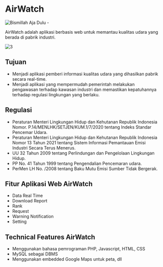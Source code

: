 # AirWatch
![Bismillah Aja Dulu -](https://github.com/salmadanu/AirWatch/assets/92136661/fa727815-528d-4e2d-85e3-becd8bf94c4a)


AirWatch adalah aplikasi berbasis web untuk memantau kualitas udara yang berada di pabrik industri.

![3](https://github.com/salmadanu/AirWatch/assets/92136661/d38b23e8-4835-4cb3-af15-1d4b9cc9ccc4)

## Tujuan

- Menjadi aplikasi pemberi informasi kualitas udara yang dihasilkan pabrik secara real-time.
- Menjadi aplikasi yang mempermudah pemerintah melakukan pengawasan terhadap kawasan industri dan memastikan kepatuhannya terhadap regulasi lingkungan yang berlaku.

## Regulasi

- Peraturan Menteri Lingkungan Hidup dan Kehutanan Republik Indonesia Nomor. P.14/MENLHK/SETJEN/KUM.1/7/2020 tentang Indeks Standar Pencemar Udara.
- Peraturan Menteri Lingkungan Hidup dan Kehutanan Republik Indonesia Nomor 13 Tahun 2021 tentang Sistem Informasi Pemantauan Emisi Industri Secara Terus Menerus.
- UU 32 Tahun 2009 tentang Perlindungan dan Pengelolaan Lingkungan Hidup.
- PP No. 41 Tahun 1999 tentang Pengendalian Pencemaran udara.
- PerMen LH No. /2008 tentang Baku Mutu Emisi Sumber Tidak Bergerak.

## Fitur Aplikasi Web AirWatch

- Data Real Time
- Download Report
- Rank
- Request
- Warning Notification
- Setting

## Technical Features AirWatch

- Menggunakan bahasa pemrograman PHP, Javascript, HTML, CSS
- MySQL sebagai DBMS
- Menggunakan embedded Google Maps untuk peta, dll
